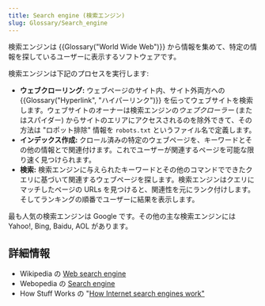 ```yaml
---
title: Search engine (検索エンジン)
slug: Glossary/Search_engine
---
```


検索エンジンは {{Glossary("World Wide Web")}} から情報を集めて、特定の情報を探しているユーザーに表示するソフトウェアです。

検索エンジンは下記のプロセスを実行します:

- **ウェブクローリング:** ウェブページのサイト内、サイト外両方への {{Glossary("Hyperlink", "ハイパーリンク")}} を伝ってウェブサイトを検索します。ウェブサイトのオーナーは検索エンジンの*ウェブクローラー* (またはスパイダー) からサイトのエリアにアクセスされるのを除外できて、その方法は "ロポット排除" 情報を `robots.txt` というファイル名で定義します。
- **インデックス作成:** クロール済みの特定のウェブページを、キーワードとその他の情報とで関連付けます。これでユーザーが関連するページを可能な限り速く見つけられます。
- **検索:** 検索エンジンに与えられたキーワードとその他のコマンドでできたクエリに基づいて関連するウェブページを探します。検索エンジンはクエリにマッチしたページの URLs を見つけると、関連性を元にランク付けします。そしてランキングの順番でユーザーに結果を表示します。

最も人気の検索エンジンは Google です。その他の主な検索エンジンには Yahoo!, Bing, Baidu, AOL があります。

## 詳細情報

- Wikipedia の [Web search engine](https://en.wikipedia.org/wiki/Web_search_engine)
- Webopedia の [Search engine](https://www.webopedia.com/TERM/S/search_engine.html)
- How Stuff Works の "[How Internet search engines work"](https://computer.howstuffworks.com/internet/basics/search-engine.htm)
